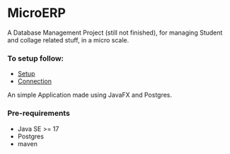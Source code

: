 # MicroERP

A Database Management Project (still not finished), for managing Student and collage related stuff, in a micro scale.

### To setup follow:
- [Setup](docs/Database%20Setup.md)
- [Connection](docs/Database%20Connection.md)

An simple Application made using JavaFX and Postgres.

### Pre-requirements
- Java SE >= 17
- Postgres
- maven